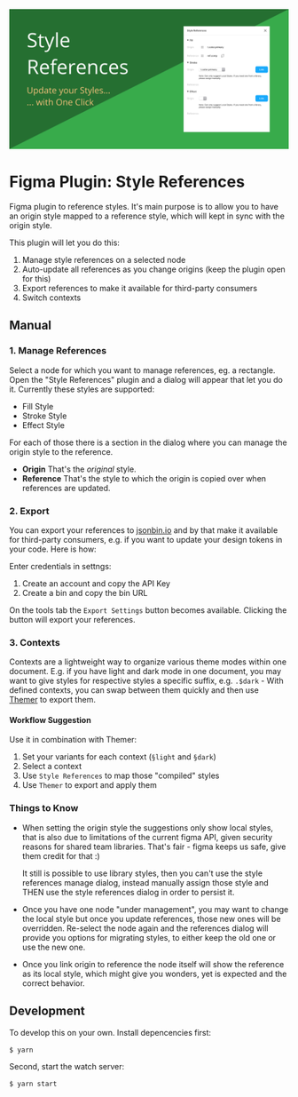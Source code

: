<img src="assets/artwork.png">

# Figma Plugin: Style References

Figma plugin to reference styles. It's main purpose is to allow you to have an
origin style mapped to a reference style, which will kept in sync with the
origin style.

This plugin will let you do this:

1. Manage style references on a selected node
2. Auto-update all references as you change origins (keep the plugin open for this)
3. Export references to make it available for third-party consumers
4. Switch contexts

## Manual

### 1. Manage References

Select a node for which you want to manage references, eg. a rectangle. Open the
"Style References" plugin and a dialog will appear that let you do it. Currently
these styles are supported:

- Fill Style
- Stroke Style
- Effect Style

For each of those there is a section in the dialog where you can manage the
origin style to the reference.

- **Origin** That's the _original_ style.
- **Reference** That's the style to which the origin is copied over when
  references are updated.

### 2. Export

You can export your references to [jsonbin.io](https://jsonbin.io) and by that
make it available for third-party consumers, e.g. if you want to update your
design tokens in your code. Here is how:

Enter credentials in settngs:

1. Create an account and copy the API Key
2. Create a bin and copy the bin URL

On the tools tab the `Export Settings` button becomes available. Clicking the
button will export your references.

### 3. Contexts

Contexts are a lightweight way to organize various theme modes within one
document. E.g. if you have light and dark mode in one document, you may want to
give styles for respective styles a specific suffix, e.g. `.$dark` - With
defined contexts, you can swap between them quickly and then use
[Themer](https://www.figma.com/c/plugin/731176732337510831/Themer) to export
them.

#### Workflow Suggestion

Use it in combination with Themer:

1. Set your variants for each context (`§light` and `§dark`)
2. Select a context
3. Use `Style References` to map those "compiled" styles
4. Use `Themer` to export and apply them

### Things to Know

- When setting the origin style the suggestions only show local styles, that is
  also due to limitations of the current figma API, given security reasons for
  shared team libraries. That's fair - figma keeps us safe, give them credit for
  that :)

  It still is possible to use library styles, then you can't use the style
  references manage dialog, instead manually assign those style and THEN use the
  style references dialog in order to persist it.

- Once you have one node "under management", you may want to change the local
  style but once you update references, those new ones will be overridden. Re-select
  the node again and the references dialog will provide you options for migrating
  styles, to either keep the old one or use the new one.

- Once you link origin to reference the node itself will show the reference as
  its local style, which might give you wonders, yet is expected and the correct behavior.

## Development

To develop this on your own. Install depencencies first:

```bash
$ yarn
```

Second, start the watch server:

```bash
$ yarn start
```
